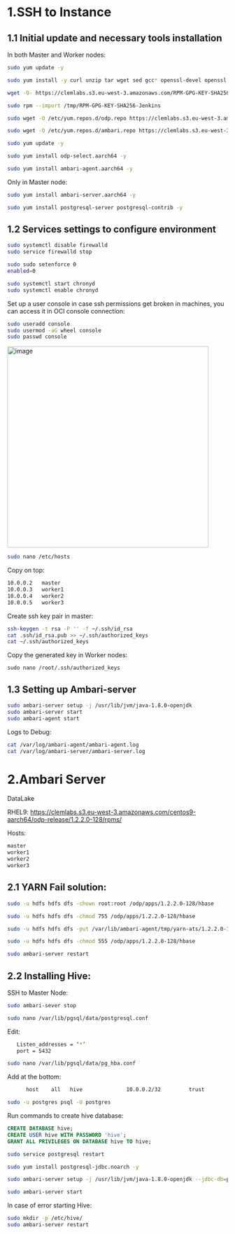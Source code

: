 
# 1.SSH to Instance

## 1.1 Initial update and necessary tools installation

In both Master and Worker nodes:

```sh
sudo yum update -y

sudo yum install -y curl unzip tar wget sed gcc* openssl-devel openssl krb5-workstation krb5-libs python-devel python java-1.8.0-openjdk-devel snappy openssh-server openssh-clients

wget -O- https://clemlabs.s3.eu-west-3.amazonaws.com/RPM-GPG-KEY-SHA256-Jenkins -O /tmp/RPM-GPG-KEY-SHA256-Jenkins

sudo rpm --import /tmp/RPM-GPG-KEY-SHA256-Jenkins

sudo wget -O /etc/yum.repos.d/odp.repo https://clemlabs.s3.eu-west-3.amazonaws.com/centos9-aarch64/odp-release/1.2.2.0-128/odp.repo

sudo wget -O /etc/yum.repos.d/ambari.repo https://clemlabs.s3.eu-west-3.amazonaws.com/centos9-aarch64/ambari-release/2.7.9.0.0-61/ambari.repo

sudo yum update -y

sudo yum install odp-select.aarch64 -y

sudo yum install ambari-agent.aarch64 -y
```

Only in Master node:

```sh
sudo yum install ambari-server.aarch64 -y

sudo yum install postgresql-server postgresql-contrib -y
```

## 1.2 Services settings to configure environment

```sh
sudo systemctl disable firewalld
sudo service firewalld stop

sudo sudo setenforce 0
enabled=0

sudo systemctl start chronyd
sudo systemctl enable chronyd
```

Set up a user console in case ssh permissions get broken in machines, you can access it in OCI console connection:

```sh
sudo useradd console
sudo usermod -aG wheel console
sudo passwd console
```

<img width="460" alt="image" src="https://github.com/user-attachments/assets/84ea17ee-0920-4853-ad92-03561af8e189">

```sh
sudo nano /etc/hosts
```

Copy on top:

```sh
10.0.0.2   master
10.0.0.3   worker1
10.0.0.4   worker2
10.0.0.5   worker3
```

Create ssh key pair in master:

```sh
ssh-keygen -t rsa -P '' -f ~/.ssh/id_rsa
cat .ssh/id_rsa.pub >> ~/.ssh/authorized_keys
cat ~/.ssh/authorized_keys
```

Copy the generated key in Worker nodes:

```
sudo nano /root/.ssh/authorized_keys
```

## 1.3 Setting up Ambari-server

```sh
sudo ambari-server setup -j /usr/lib/jvm/java-1.8.0-openjdk
sudo ambari-server start
sudo ambari-agent start
```

Logs to Debug:

```sh
cat /var/log/ambari-agent/ambari-agent.log
cat /var/log/ambari-server/ambari-server.log
```

# 2.Ambari Server

DataLake

RHEL9: https://clemlabs.s3.eu-west-3.amazonaws.com/centos9-aarch64/odp-release/1.2.2.0-128/rpms/

Hosts:

```sh
master
worker1
worker2
worker3
```

## 2.1 YARN Fail solution:

```sh
sudo -u hdfs hdfs dfs -chown root:root /odp/apps/1.2.2.0-128/hbase

sudo -u hdfs hdfs dfs -chmod 755 /odp/apps/1.2.2.0-128/hbase

sudo -u hdfs hdfs dfs -put /var/lib/ambari-agent/tmp/yarn-ats/1.2.2.0-128/hbase.tar.gz /odp/apps/1.2.2.0-128/hbase/

sudo -u hdfs hdfs dfs -chmod 555 /odp/apps/1.2.2.0-128/hbase

sudo ambari-server restart
```

## 2.2 Installing Hive:

SSH to Master Node:

```sh
sudo ambari-sever stop

sudo nano /var/lib/pgsql/data/postgresql.conf
```

Edit:

```sh
   Listen_addresses = ‘*’
   port = 5432
```

```sh
sudo nano /var/lib/pgsql/data/pg_hba.conf
```

Add at the bottom:

```sh
      host    all   hive              10.0.0.2/32         trust
```

```sh
sudo -u postgres psql -U postgres
```

Run commands to create hive database:

```sql
CREATE DATABASE hive;
CREATE USER hive WITH PASSWORD 'hive';
GRANT ALL PRIVILEGES ON DATABASE hive TO hive;
```

```sh
sudo service postgresql restart

sudo yum install postgresql-jdbc.noarch -y

sudo ambari-server setup -j /usr/lib/jvm/java-1.8.0-openjdk --jdbc-db=postgres --jdbc-driver=/usr/share/java/postgresql-jdbc.jar

sudo ambari-server start
```

In case of error starting Hive:

```sh
sudo mkdir -p /etc/hive/
sudo ambari-server restart
```
